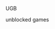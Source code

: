 UGB

unblocked games

<!---
SimplePythonMan/SimplePythonMan is a ✨ special ✨ repository because its `README.md` (this file) appears on your GitHub profile.
You can click the Preview link to take a look at your changes.
--->
